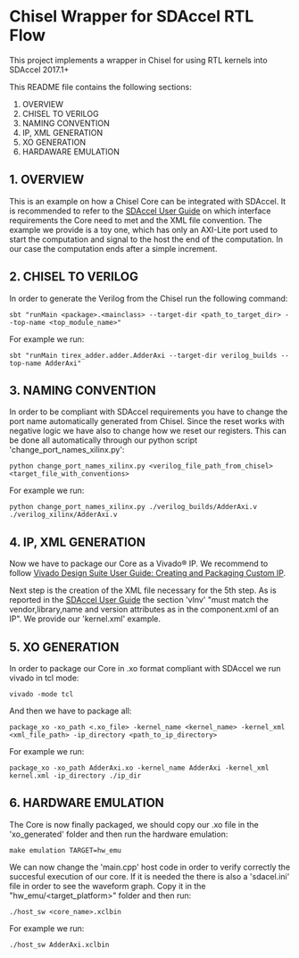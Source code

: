 Chisel Wrapper for SDAccel RTL Flow
=======================

This project implements a wrapper in Chisel for using RTL kernels into SDAccel 2017.1+

This README file contains the following sections:
1. OVERVIEW
2. CHISEL TO VERILOG
3. NAMING CONVENTION
4. IP, XML GENERATION
5. XO GENERATION
6. HARDAWARE EMULATION


## 1. OVERVIEW
This is an example on how a Chisel Core can be integrated with SDAccel.
It is recommended to refer to the [SDAccel User Guide] on which interface requirements the Core need to met and the XML file convention.
The example we provide is a toy one, which has only an AXI-Lite port used to start the computation and signal to the host the end of the computation. In our case the computation ends after a simple increment.

## 2. CHISEL TO VERILOG

In order to generate the Verilog from the Chisel run the following command:
```
sbt "runMain <package>.<mainclass> --target-dir <path_to_target_dir> --top-name <top_module_name>"
```
For example we run:
```
sbt "runMain tirex_adder.adder.AdderAxi --target-dir verilog_builds --top-name AdderAxi"
```

## 3. NAMING CONVENTION
In order to be compliant with SDAccel requirements you have to change the port name automatically generated from Chisel. Since the reset works with negative logic we have also to change how we reset our registers. 
This can be done all automatically through our python script 'change_port_names_xilinx.py':
```
python change_port_names_xilinx.py <verilog_file_path_from_chisel> <target_file_with_conventions>
```

For example we run:
```
python change_port_names_xilinx.py ./verilog_builds/AdderAxi.v ./verilog_xilinx/AdderAxi.v
```

## 4. IP, XML GENERATION

Now we have to package our Core as a Vivado® IP. We recommend to follow
[Vivado Design Suite User Guide: Creating and Packaging Custom IP].

Next step is the creation of the XML file necessary for the 5th step.
As is reported in the [SDAccel User Guide] the section 'vlnv' "must match the vendor,library,name and version attributes as in the component.xml of an IP". We provide our 'kernel.xml' example.

## 5. XO  GENERATION

In order to package our Core in .xo format compliant with SDAccel we run vivado in tcl mode:
```
vivado -mode tcl
```

And then we have to package all:
```
package_xo -xo_path <.xo_file> -kernel_name <kernel_name> -kernel_xml <xml_file_path> -ip_directory <path_to_ip_directory>
```

For example we run:
```
package_xo -xo_path AdderAxi.xo -kernel_name AdderAxi -kernel_xml kernel.xml -ip_directory ./ip_dir
```

## 6. HARDWARE EMULATION

The Core is now finally packaged, we should copy our .xo file in the 'xo_generated' folder and then run the hardware emulation:
```
make emulation TARGET=hw_emu
```
We can now change the 'main.cpp' host code in order to verify correctly the succesful execution of our core. 
If it is needed the there is also a 'sdacel.ini' file in order to see the waveform graph. Copy it in the "hw_emu/<target_platform>" folder and then run:
```
./host_sw <core_name>.xclbin
```

For example we run:
```
./host_sw AdderAxi.xclbin
```

[SDAccel User Guide]: https://www.xilinx.com/support/documentation/sw_manuals/xilinx2017_1/ug1023-sdaccel-user-guide.pdf 

[Vivado Design Suite User Guide: Creating and Packaging Custom IP]: https://www.xilinx.com/support/documentation/sw_manuals/xilinx2017_1/ug1118-vivado-creating-packaging-custom-ip.pdf